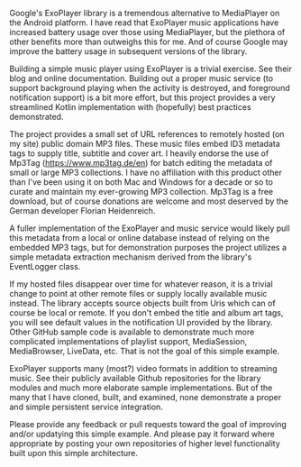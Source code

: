 Google's ExoPlayer library is a tremendous alternative to MediaPlayer on the Android platform. I have read that ExoPlayer music applications have increased battery usage over those using MediaPlayer, but the plethora of other benefits more than outweighs this for me. And of course Google may improve the battery usage in subsequent versions of the library.

Building a simple music player using ExoPlayer is a trivial exercise. See their blog and online documentation. Building out a proper music service (to support background playing when the activity is destroyed, and foreground notification support) is a bit more effort, but this project provides a very streamlined Kotlin implementation with (hopefully) best practices demonstrated.

The project provides a small set of URL references to remotely hosted (on my site) public domain MP3 files. These music files embed ID3 metadata tags to supply title, subtitle and cover art. I heavily endorse the use of Mp3Tag (https://www.mp3tag.de/en) for batch editing the metadata of small or large MP3 collections. I have no affiliation with this product other than I've been using it on both Mac and Windows for a decade or so to curate and maintain my ever-growing MP3 collection. Mp3Tag is a free download, but of course donations are welcome and most deserved by the German developer Florian Heidenreich. 

A fuller implementation of the ExoPlayer and music service would likely pull this metadata from a local or online database instead of relying on the embedded MP3 tags, but for demonstration purposes the project utilizes a simple metadata extraction mechanism derived from the library's EventLogger class.

If my hosted files disappear over time for whatever reason, it is a trivial change to point at other remote files or supply locally available music instead. The library accepts source objects built from Uris which can of course be local or remote. If you don't embed the title and album art tags, you will see default values in the notification UI provided by the library. Other GitHub sample code is available to demonstrate much more complicated implementations of playlist support, MediaSession, MediaBrowser, LiveData, etc. That is not the goal of this simple example.

ExoPlayer supports many (most?) video formats in addition to streaming music. See their publicly available Github repositories for the library modules and much more elaborate sample implementations. But of the many that I have cloned, built, and examined, none demonstrate a proper and simple persistent service integration.

Please provide any feedback or pull requests toward the goal of improving and/or updatying this simple example. And please pay it forward where appropriate by posting your own repositories of higher level functionality built upon this simple architecture.

